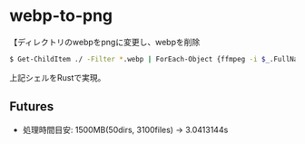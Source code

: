 # webp-to-png
【ディレクトリのwebpをpngに変更し、webpを削除
```sh
$ Get-ChildItem ./ -Filter *.webp | ForEach-Object {ffmpeg -i $_.FullName -vcodec png "$($_.Name).png"; rm "$($_.Name)"}
 ```

 上記シェルをRustで実現。

 ## Futures
 - 処理時間目安: 1500MB(50dirs, 3100files) -> 3.0413144s